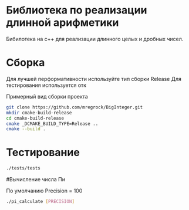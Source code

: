 # Библиотека по реализации длинной арифметики

Бибилотека на с++ для реализации длинного целых и дробных чисел.

# Сборка
Для лучшей перформативности используйте тип сборки Release
Для тестирования используется отк

Примерный вид сборки проекта
```bash
git clone https://github.com/mregrock/BigInteger.git
mkdir cmake-build-release
cd cmake-build-release
cmake _DCMAKE_BUILD_TYPE=Release ..
cmake --build .
```



# Тестирование
```bash
./tests/tests
```

#Вычисление числа Пи

По умолчанию Precision = 100
```bash
./pi_calculate [PRECISION]
```





